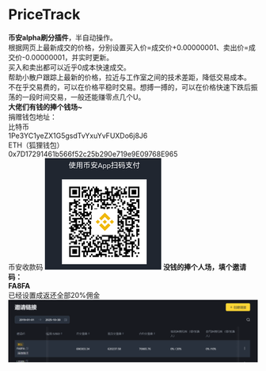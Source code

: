 # PriceTrack
<b>币安alpha刷分插件</b>，半自动操作。<br>
根据网页上最新成交的价格，分别设置买入价=成交价+0.00000001、卖出价=成交价-0.00000001，并实时更新。<br>
买入和卖出都可以近乎0成本快速成交。<br>
帮助小散户跟踪上最新的价格，拉近与工作室之间的技术差距，降低交易成本。<br>
不在乎交易费的，可以在价格平稳时交易。想搏一搏的，可以在价格快速下跌后振荡的一段时间交易，一般还能赚零点几个U。<br>
<b>大佬们有钱的捧个钱场~</b><br>
捐赠钱包地址：<br>
比特币<br>
1Pe3YC1yeZX1G5gsdTvYxuYvFUXDo6j8J6<br>
ETH（狐狸钱包）<br>
0x7D17291461b566f52c25b290e719e9E09768E965<br>
币安收款码
<img src='qr3.png'/>
<b>没钱的捧个人场，填个邀请码：</b><br>
<b>FA8FA</b><br>
已经设置成返还全部20%佣金<br>
<img src='yq.png' />
